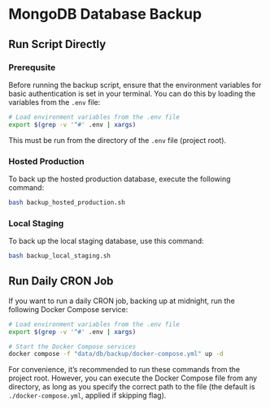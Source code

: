 # MongoDB Database Backup

## Run Script Directly

### Prerequsite

Before running the backup script, ensure that the environment variables for basic authentication is set in your terminal. You can do this by loading the variables from the `.env` file:

```bash
# Load environment variables from the .env file
export $(grep -v '^#' .env | xargs)
```

This must be run from the directory of the `.env` file (project root).

### Hosted Production

To back up the hosted production database, execute the following command:

```bash
bash backup_hosted_production.sh
```

### Local Staging

To back up the local staging database, use this command:

```bash
bash backup_local_staging.sh
```

## Run Daily CRON Job

If you want to run a daily CRON job, backing up at midnight, run the following Docker Compose service:

```bash
# Load environment variables from the .env file
export $(grep -v '^#' .env | xargs)

# Start the Docker Compose services
docker compose -f "data/db/backup/docker-compose.yml" up -d
```

For convenience, it’s recommended to run these commands from the project root. However, you can execute the Docker Compose file from any directory, as long as you specify the correct path to the file (the default is `./docker-compose.yml`, applied if skipping flag).
